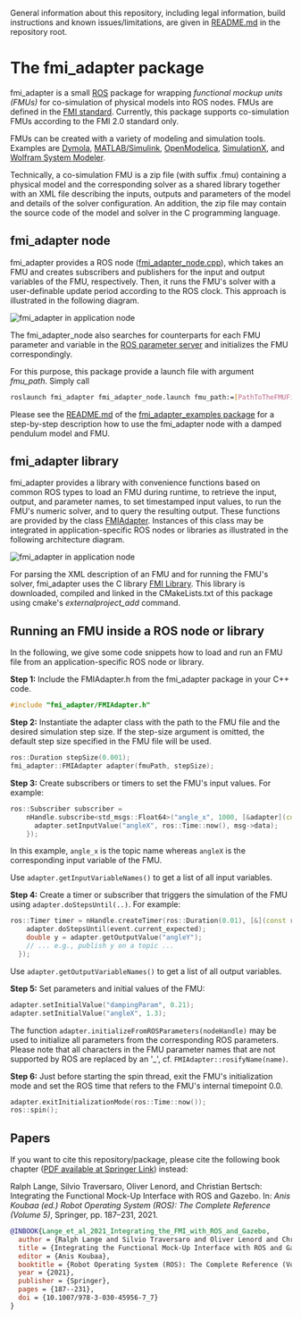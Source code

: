 General information about this repository, including legal information, build instructions and known issues/limitations, are given in [README.md](../README.md) in the repository root.


# The fmi_adapter package

fmi_adapter is a small [ROS](http://www.ros.org/) package for wrapping *functional mockup units (FMUs)* for co-simulation of physical models into ROS nodes. FMUs are defined in the [FMI standard](http://fmi-standard.org/). Currently, this package supports co-simulation FMUs according to the FMI 2.0 standard only.

FMUs can be created with a variety of modeling and simulation tools. Examples are [Dymola](http://www.3ds.com/products-services/catia/products/dymola), [MATLAB/Simulink](https://www.mathworks.com/products/simulink.html), [OpenModelica](https://www.openmodelica.org/), [SimulationX](https://www.simulationx.de/), and [Wolfram System Modeler](http://www.wolfram.com/system-modeler/).

Technically, a co-simulation FMU is a zip file (with suffix .fmu) containing a physical model and the corresponding solver as a shared library together with an XML file describing the inputs, outputs and parameters of the model and details of the solver configuration. An addition, the zip file may contain the source code of the model and solver in the C programming language.


## fmi_adapter node

fmi_adapter provides a ROS node ([fmi_adapter_node.cpp](src/fmi_adapter_node.cpp)), which takes an FMU and creates subscribers and publishers for the input and output variables of the FMU, respectively. Then, it runs the FMU's solver with a user-definable update period according to the ROS clock. This approach is illustrated in the following diagram.

![fmi_adapter in application node](doc/high-level_architecture_with_fmi_adapter_node.png)

The fmi_adapter_node also searches for counterparts for each FMU parameter and variable in the [ROS parameter server](http://wiki.ros.org/Parameter%20Server) and initializes the FMU correspondingly.

For this purpose, this package provide a launch file with argument *fmu\_path*. Simply call

```Bash
roslaunch fmi_adapter fmi_adapter_node.launch fmu_path:=[PathToTheFMUFile]
```

Please see the [README.md](../fmi_adapter_examples/README.md) of the [fmi_adapter_examples package](../fmi_adapter_examples/) for a step-by-step description how to use the fmi_adapter node with a damped pendulum model and FMU.


## fmi_adapter library

fmi_adapter provides a library with convenience functions based on common ROS types to load an FMU during runtime, to retrieve the input, output, and parameter names, to set timestamped input values, to run the FMU's numeric solver, and to query the resulting output. These functions are provided by the class [FMIAdapter](include/fmi_adapter/FMIAdapter.h). Instances of this class may be integrated in application-specific ROS nodes or libraries as illustrated in the following architecture diagram.

![fmi_adapter in application node](doc/high-level_architecture_with_application_node.png)

For parsing the XML description of an FMU and for running the FMU's solver, fmi_adapter uses the C library [FMI Library](http://www.jmodelica.org/FMILibrary). This library is downloaded, compiled and linked in the CMakeLists.txt of this package using cmake's *externalproject\_add* command.


## Running an FMU inside a ROS node or library

In the following, we give some code snippets how to load and run an FMU file from an application-specific ROS node or library.

**Step 1:** Include the FMIAdapter.h from the fmi_adapter package in your C++ code.

```C++
#include "fmi_adapter/FMIAdapter.h"
```

**Step 2:** Instantiate the adapter class with the path to the FMU file and the desired simulation step size. If the step-size argument is omitted, the default step size specified in the FMU file will be used.

```C++
ros::Duration stepSize(0.001);
fmi_adapter::FMIAdapter adapter(fmuPath, stepSize);
```

**Step 3:** Create subscribers or timers to set the FMU's input values. For example:

```C++
ros::Subscriber subscriber =
    nHandle.subscribe<std_msgs::Float64>("angle_x", 1000, [&adapter](const std_msgs::Float64::ConstPtr& msg) {
      adapter.setInputValue("angleX", ros::Time::now(), msg->data);
    });
```

In this example, `angle_x` is the topic name whereas `angleX` is the corresponding input variable of the FMU.

Use `adapter.getInputVariableNames()` to get a list of all input variables.

**Step 4:** Create a timer or subscriber that triggers the simulation of the FMU using `adapter.doStepsUntil(..)`. For example:

```C++
ros::Timer timer = nHandle.createTimer(ros::Duration(0.01), [&](const ros::TimerEvent& event) {
    adapter.doStepsUntil(event.current_expected);
    double y = adapter.getOutputValue("angleY");
    // ... e.g., publish y on a topic ...
  });
```

Use `adapter.getOutputVariableNames()` to get a list of all output variables.

**Step 5:** Set parameters and initial values of the FMU:

```C++
adapter.setInitialValue("dampingParam", 0.21);
adapter.setInitialValue("angleX", 1.3);
```

The function `adapter.initializeFromROSParameters(nodeHandle)` may be used to initialize all parameters from the corresponding ROS parameters. Please note that all characters in the FMU parameter names that are not supported by ROS are replaced by an '\_', cf. `FMIAdapter::rosifyName(name)`.

**Step 6:** Just before starting the spin thread, exit the FMU's initialization mode and set the ROS time that refers to the FMU's internal timepoint 0.0.

```C++
adapter.exitInitializationMode(ros::Time::now());
ros::spin();
```


## Papers

If you want to cite this repository/package, please cite the following book chapter ([PDF available at Springer Link](https://doi.org/10.1007/978-3-030-45956-7_7)) instead:

Ralph Lange, Silvio Traversaro, Oliver Lenord, and Christian Bertsch: Integrating the Functional Mock-Up Interface with ROS and Gazebo. In: _Anis Koubaa (ed.) Robot Operating System (ROS): The Complete Reference (Volume 5)_, Springer, pp. 187–231, 2021.

```bibtex
@INBOOK{Lange_et_al_2021_Integrating_the_FMI_with_ROS_and_Gazebo,
  author = {Ralph Lange and Silvio Traversaro and Oliver Lenord and Christian Bertsch},
  title = {Integrating the Functional Mock-Up Interface with ROS and Gazebo},
  editor = {Anis Koubaa},
  booktitle = {Robot Operating System (ROS): The Complete Reference (Volume 5)},
  year = {2021},
  publisher = {Springer},
  pages = {187--231},
  doi = {10.1007/978-3-030-45956-7_7}
}
```
